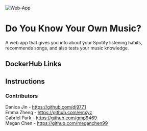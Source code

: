 ![Web-App](https://github.com/software-students-fall2023/5-final-project-fivepeat/actions/workflows/workflow_app.yml/badge.svg)

# Do You Know Your Own Music?

A web app that gives you info about your Spotify listening habits, recommends songs, and also tests your music knowledge.

## DockerHub Links

## Instructions

### Contributors
Danica Jin - https://github.com/dj9771    
Emma Zheng - https://github.com/emxyz   
Gabriel Park - https://github.com/gmp9469    
Megan Chen - https://github.com/meganchen99
